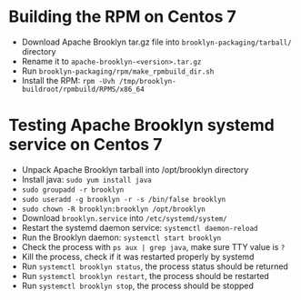 # Building the RPM on Centos 7

* Download Apache Brooklyn tar.gz file into ```brooklyn-packaging/tarball/``` directory
* Rename it to ```apache-brooklyn-<version>.tar.gz```
* Run ```brooklyn-packaging/rpm/make_rpmbuild_dir.sh```
* Install the RPM: ```rpm -Uvh /tmp/brooklyn-buildroot/rpmbuild/RPMS/x86_64```


# Testing Apache Brooklyn systemd service on Centos 7

* Unpack Apache Brooklyn tarball into /opt/brooklyn directory
* Install java: ```sudo yum install java```
* ```sudo groupadd -r brooklyn```
* ```sudo useradd -g brooklyn -r -s /bin/false brooklyn```
* ```sudo chown -R brooklyn:brooklyn /opt/brooklyn```
* Download ```brooklyn.service``` into ```/etc/systemd/system/```
* Restart the systemd daemon service: ```systemctl daemon-reload```
* Run the Brooklyn daemon: ```systemctl start brooklyn```
* Check the process with ```ps aux | grep java```, make sure TTY value is ```?```
* Kill the process, check if it was restarted properly by systemd
* Run ```systemctl brooklyn status```, the process status should be returned
* Run ```systemctl brooklyn restart```, the process should be restarted
* Run ```systemctl brooklyn stop```, the process should be stopped
